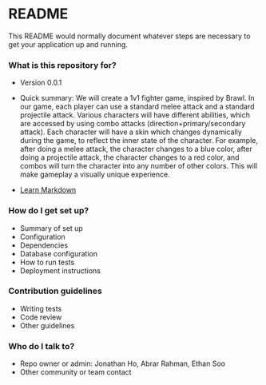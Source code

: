 # README #

This README would normally document whatever steps are necessary to get your application up and running.

### What is this repository for? ###

* Version
0.0.1

* Quick summary:
We will create a 1v1 fighter game, inspired by Brawl. 
In our game, each player can use a standard melee attack and a standard projectile attack.
Various characters will have different abilities, which are accessed by using combo attacks (direction+primary/secondary attack). 
Each character will have a skin which changes dynamically during the game, to reflect the inner state of the character. 
For example, after doing a melee attack, the character changes to a blue color, after doing a projectile attack, the character changes to a red color, and combos will turn the character into any number of other colors.
This will make gameplay a visually unique experience.

* [Learn Markdown](https://bitbucket.org/tutorials/markdowndemo)

### How do I get set up? ###

* Summary of set up
* Configuration
* Dependencies
* Database configuration
* How to run tests
* Deployment instructions

### Contribution guidelines ###

* Writing tests
* Code review
* Other guidelines

### Who do I talk to? ###

* Repo owner or admin:
Jonathan Ho, Abrar Rahman, Ethan Soo
* Other community or team contact